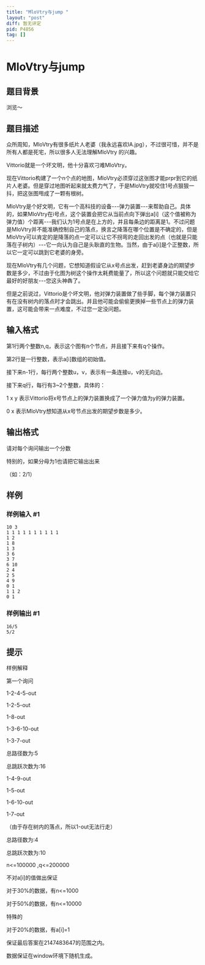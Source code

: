 ```yaml
---
title: "MloVtry与jump "
layout: "post"
diff: 暂无评定
pid: P4856
tag: []
---
```

# MloVtry与jump 
## 题目背景

浏览～

## 题目描述

众所周知，MloVtry有很多纸片人老婆（我永远喜欢IA.jpg），不过很可惜，并不是所有人都是死宅，所以很多人无法理解MloVtry 的兴趣。

Vittorio就是一个坏文明，他十分喜欢刁难MloVtry。

现在Vittorio构建了一个n个点的地图，MloVtry必须穿过这张图才能prpr到它的纸片人老婆。但是穿过地图听起来就太费力气了，于是MloVtry就咬住1号点狠狠一抖，把这张图甩成了一颗有根树。

MloVtry是个好文明，它有一个高科技的设备---弹力装置---来帮助自己。具体的，如果MloVtry在i号点，这个装置会把它从当前点向下弹出a[i]（这个值被称为弹力值）个距离---我们认为1号点是在上方的，并且每条边的距离是1。不过问题是MloVtry并不能准确控制自己的落点，换言之降落在哪个位置是不确定的，但是MloVtry可以肯定的是降落的点一定可以让它不拐弯的走回出发的点（也就是只能落在子树内）---它一向认为自己是头耿直的生物。当然，由于a[i]是个正整数，所以它一定可以跳到它老婆的身旁。

现在MloVtry有几个问题，它想知道假设它从x号点出发，赶到老婆身边的期望步数是多少，不过由于化图为树这个操作太耗费能量了，所以这个问题就只能交给它最好的好朋友---您这头神犇了。

但是之前说过，Vittorio是个坏文明，他对弹力装置做了些手脚，每个弹力装置只有在没有树内的落点时才会跳出。并且他可能会偷偷更换掉一些节点上的弹力装置，这可能会带来一点难度，不过您一定没问题。

## 输入格式

第1行两个整数n,q，表示这个图有n个节点，并且接下来有q个操作。

第2行是一行整数，表示a[i]数组的初始值。

接下来n-1行，每行两个整数u，v，表示有一条连接u，v的无向边。

接下来q行，每行有3~2个整数，具体的：

1  x  y   表示Vittorio将x号节点上的弹力装置换成了一个弹力值为y的弹力装置。

0  x      表示MloVtry想知道从x号节点出发的期望步数是多少。

## 输出格式

请对每个询问输出一个分数

特别的，如果分母为1也请把它输出出来

（如：2/1）

## 样例

### 样例输入 #1
```
10 3
1 1 1 1 1 1 1 1 1 1
1 2
1 8
1 3
3 6
3 7
6 10
2 4
2 5
4 9
0 1
1 1 2
0 1
```
### 样例输出 #1
```
16/5
5/2
```
## 提示

样例解释

第一个询问

1-2-4-5-out

1-2-5-out

1-8-out

1-3-6-10-out

1-3-7-out

总路径数为:5

总跳跃次数为:16

1-4-9-out

1-5-out

1-6-10-out

1-7-out

（由于存在树内的落点，所以1-out无法行走）


总路径数为:4

总跳跃次数为:10


n<=100000 ,q<=200000

不对a[i]的值做出保证

对于30%的数据，有n<=1000

对于50%的数据，有n<=10000


特殊的

对于20%的数据，有a[i]=1

保证最后答案在2147483647的范围之内。

数据保证在window环境下随机生成。

